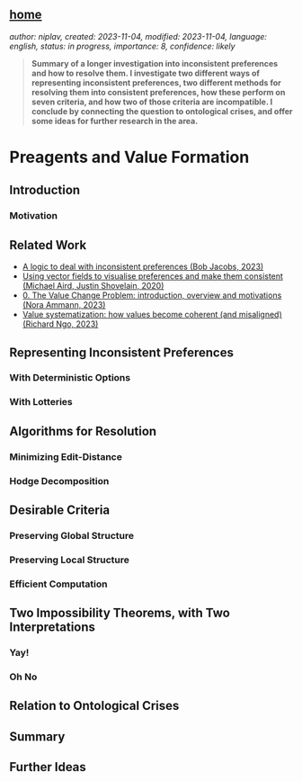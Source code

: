 [home](./index.md)
------------------

*author: niplav, created: 2023-11-04, modified: 2023-11-04, language: english, status: in progress, importance: 8, confidence: likely*

> __Summary of a longer investigation into inconsistent preferences and
how to resolve them. I investigate two different ways of representing
inconsistent preferences, two different methods for resolving them
into consistent preferences, how these perform on seven criteria, and
how two of those criteria are incompatible. I conclude by connecting
the question to ontological crises, and offer some ideas for further
research in the area.__

Preagents and Value Formation
==============================

Introduction
-------------

### Motivation

Related Work
-------------

* [A logic to deal with inconsistent preferences (Bob Jacobs, 2023)](https://bobjacobs.substack.com/p/a-logic-to-deal-with-inconsistent)
* [Using vector fields to visualise preferences and make them consistent (Michael Aird, Justin Shovelain, 2020)](https://www.lesswrong.com/posts/ky988ePJvCRhmCwGo/using-vector-fields-to-visualise-preferences-and-make-them)
* [0. The Value Change Problem: introduction, overview and motivations (Nora Ammann, 2023)](https://www.lesswrong.com/s/3QXNgNKXoLrdXJwWE/p/mHQHBEuFcEWRnitp4)
* [Value systematization: how values become coherent (and misaligned) (Richard Ngo, 2023)](https://www.lesswrong.com/posts/J2kpxLjEyqh6x3oA4/value-systematization-how-values-become-coherent-and)

Representing Inconsistent Preferences
--------------------------------------

### With Deterministic Options

### With Lotteries

Algorithms for Resolution
--------------------------

### Minimizing Edit-Distance

### Hodge Decomposition

Desirable Criteria
-------------------

### Preserving Global Structure

### Preserving Local Structure

### Efficient Computation

Two Impossibility Theorems, with Two Interpretations
-----------------------------------------------------

### Yay!

### Oh No

Relation to Ontological Crises
-------------------------------

Summary
--------

Further Ideas
--------------
